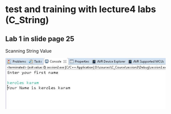 # test and training with lecture4 labs (C_String) 

## Lab 1 in slide page 25

Scanning String Value

<img src="Lab1_4_CString/unit_2_lecture_4_CString_lab1_p25.jpg" width="600"/>
